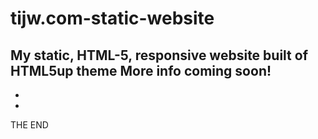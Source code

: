 # tijw.com-static-website
My static, HTML-5, responsive website built of HTML5up theme
More info coming soon!
-
-
-
THE END
